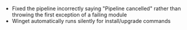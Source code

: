 - Fixed the pipeline incorrectly saying "Pipeline cancelled" rather than throwing the first exception of a failing module
- Winget automatically runs silently for install/upgrade commands